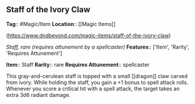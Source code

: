 ## Staff of the Ivory Claw
**Tag**:: #Magic/Item
**Location**:: [[Magic Items]]

(https://www.dndbeyond.com/magic-items/staff-of-the-ivory-claw)

_Staff, rare (requires attunement by a spellcaster)_
**Features**:: ['Item', 'Rarity', 'Requires Attunement']

**Item**:: Staff
**Rarity**:: rare
**Requires Attunement**:: spellcaster

This gray-and-cerulean staff is topped with a small [[dragon]] claw carved from ivory. While holding the staff, you gain a +1 bonus to spell attack rolls. Whenever you score a critical hit with a spell attack, the target takes an extra 3d6 radiant damage.